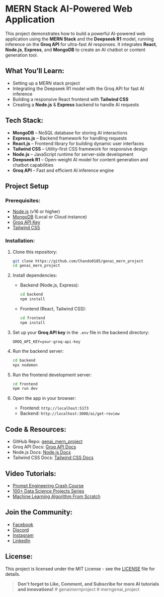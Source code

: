 # MERN Stack AI-Powered Web Application

This project demonstrates how to build a powerful AI-powered web application using the **MERN Stack** and the **Deepseek R1** model, running inference on the **Groq API** for ultra-fast AI responses. It integrates **React**, **Node.js**, **Express**, and **MongoDB** to create an AI chatbot or content generation tool.

## What You’ll Learn:
- Setting up a MERN stack project
- Integrating the Deepseek R1 model with the Groq API for fast AI inference
- Building a responsive React frontend with **Tailwind CSS**
- Creating a **Node.js** & **Express** backend to handle AI requests

## Tech Stack:
- **MongoDB** – NoSQL database for storing AI interactions
- **Express.js** – Backend framework for handling requests
- **React.js** – Frontend library for building dynamic user interfaces
- **Tailwind CSS** – Utility-first CSS framework for responsive design
- **Node.js** – JavaScript runtime for server-side development
- **Deepseek R1** – Open-weight AI model for content generation and chatbot capabilities
- **Groq API** – Fast and efficient AI inference engine

## Project Setup

### Prerequisites:
- [Node.js](https://nodejs.org/en) (v16 or higher)
- [MongoDB](https://www.mongodb.com/) (Local or Cloud instance)
- [Groq API Key](https://groq.com/docs)
- [Tailwind CSS](https://v3.tailwindcss.com/docs/guides/vite)

### Installation:

1. Clone this repository:
    ```bash
    git clone https://github.com/Chando0185/genai_mern_project
    cd genai_mern_project
    ```

2. Install dependencies:
    - Backend (Node.js, Express):
        ```bash
        cd backend
        npm install
        ```
    - Frontend (React, Tailwind CSS):
        ```bash
        cd frontend
        npm install
        ```

3. Set up your **Groq API key** in the `.env` file in the backend directory:
    ```env
    GROQ_API_KEY=your-groq-api-key
    ```

4. Run the backend server:
    ```bash
    cd backend
    npx nodemon
    ```

5. Run the frontend development server:
    ```bash
    cd frontend
    npm run dev
    ```

6. Open the app in your browser:
    - Frontend: `http://localhost:5173`
    - Backend: `http://localhost:3000/ai/get-review`

## Code & Resources:
- GitHub Repo: [genai_mern_project](https://github.com/Chando0185/genai_mern_project)
- Groq API Docs: [Groq API Docs](https://groq.com/docs)
- Node.js Docs: [Node.js Docs](https://nodejs.org/en)
- Tailwind CSS Docs: [Tailwind CSS Docs](https://v3.tailwindcss.com/docs/guides/vite)

## Video Tutorials:
- [Prompt Engineering Crash Course](https://youtu.be/LVtg2u83-0o?si=YMQ8yJaS9uk_xeK6)
- [100+ Data Science Projects Series](https://youtube.com/playlist?list=PLWyN7K28ZraQi1_7ILgiKAiY_FmGeQWbI&si=S0CDroe5uCXecn_M)
- [Machine Learning Algorithm From Scratch](https://youtube.com/playlist?list=PLWyN7K28ZraQt7nexRNV6DIkJQLyIG1Rm&si=Piw0HtGMw7-2PGrF)

## Join the Community:
- [Facebook](https://www.facebook.com/Knowledge-Doctor-Programming-114082097010409/-)
- [Discord](https://discord.gg/m9FJUQgXHX)
- [Instagram](https://www.instagram.com/knowledge_doctor/)
- [LinkedIn](https://www.linkedin.com/in/mishu-dhar-chando-8878a617b)

## License:
This project is licensed under the MIT License - see the [LICENSE](LICENSE) file for details.

> **Don't forget to Like, Comment, and Subscribe for more AI tutorials and innovations!**
#   g e n a i _ m e r n _ p r o j e c t  
 #   m e r n _ g e n _ a i _ p r o j e c t  
 